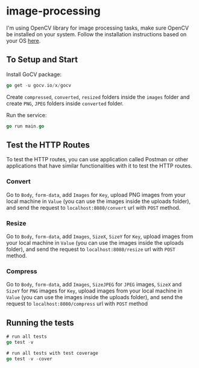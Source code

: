 # image-processing

I'm using OpenCV library for image processing tasks, make sure OpenCV be installed on your system. Follow the installation instructions based on your OS [here](https://gocv.io/getting-started/).

## To Setup and Start

Install GoCV package:

```go
go get -u gocv.io/x/gocv
```

Create `compressed`, `converted`, `resized` folders inside the `images` folder and create `PNG`, `JPEG` folders inside `converted` folder.

Run the service:

```go
go run main.go
```

## Test the HTTP Routes

To test the HTTP routes, you can use application called Postman or other applications that have similar functionalities with it to test the HTTP routes.

### Convert

Go to `Body`, `form-data`, add `Images` for `Key`, upload PNG images from your local machine in `Value` (you can use the images inside the uploads folder), and send the request to `localhost:8080/convert` url with `POST` method.

### Resize

Go to `Body`, `form-data`, add `Images`, `SizeX`, `SizeY` for `Key`, upload images from your local machine in `Value` (you can use the images inside the uploads folder), and send the request to `localhost:8080/resize` url with `POST` method.

### Compress

Go to `Body`, `form-data`, add `Images`, `SizeJPEG` for `JPEG` images, `SizeX` and `SizeY` for `PNG` images for `Key`, upload images from your local machine in `Value` (you can use the images inside the uploads folder), and send the request to `localhost:8080/compress` url with `POST` method

## Running the tests

```go
# run all tests
go test -v

# run all tests with test coverage
go test -v -cover
````